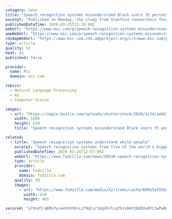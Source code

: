 ```yaml
---
category: news
title: "Speech recognition systems misunderstand Black users 35 percent of the time, study finds"
excerpt: "Published on Monday, the study from Stanford researchers focused on speech recognition systems from Amazon, Apple, Google, IBM, and Microsoft. The systems were put to the task of transcribing interviews conducted with 42 white speakers and 73 Black speakers. Researchers wrote that each system \"exhibited substantial racial disparities.\""
publishedDateTime: 2020-03-25T15:28:00Z
webUrl: "https://www.mic.com/p/speech-recognition-systems-misunderstand-black-users-35-percent-of-the-time-study-finds-22648089"
ampWebUrl: "https://www.mic.com/p/speech-recognition-systems-misunderstand-black-users-35-percent-of-the-time-study-finds-22648089/amp"
cdnAmpWebUrl: "https://www-mic-com.cdn.ampproject.org/c/s/www.mic.com/p/speech-recognition-systems-misunderstand-black-users-35-percent-of-the-time-study-finds-22648089/amp"
type: article
quality: 52
heat: 62
published: false

provider:
  name: Mic
  domain: mic.com

topics:
  - Natural Language Processing
  - AI
  - Computer Vision

images:
  - url: "https://imgix.bustle.com/uploads/shutterstock/2020/3/24/aebb7eb1-f255-486a-bcff-62c29af1cb8f-shutterstock-1501076531.jpg?w=1200&h=630&q=70&fit=crop&crop=faces&fm=jpg"
    width: 1200
    height: 630
    title: "Speech recognition systems misunderstand Black users 35 percent of the time, study finds"

related:
  - title: "Speech recognition systems understand white people"
    excerpt: "Speech recognition systems from five of the world's biggest tech companies -- Amazon, Apple, Google, IBM and Microsoft -- make far fewer errors with users who are white than with users who are black. A study published Monday in the journal Proceedings of the National Academy of Sciences has shown that the systems misidentified words about 19 ..."
    publishedDateTime: 2020-03-24T12:57:00Z
    webUrl: "https://www.fudzilla.com/news/50530-speech-recognition-systems-understand-white-people"
    type: article
    provider:
      name: Fudzilla
      domain: fudzilla.com
    quality: 39
    images:
      - url: "https://www.fudzilla.com/media/k2/items/cache/680e5ef83be697a261f7c08887872d5b_L.jpg"
        width: 620
        height: 465

secured: "y7Xndf/qKMLPy+a4VS5t0+Lz79qCur56qVhJlLqfh1x6HY1BdDOuNYC1wPwBuUs2quQUyyH2D54BNbQ3GX/FSipY4AtsdKI82pvS+wbTcEJHWEzQ1jages0KPw7hGKsA987/GVwevn3mcKvD/NILVN2JCoXO/DXeG6lhuBUjsMXsiX90rHuua6bx7WCdY8hAQAbO9+6VHysAgQeUCj7ni13MyE+gY5mqJv2V38ydnceI2BWN7AsaBLWe2QX/Fn2dbgm2OgzcPNpyOX0awgNf8A3IF0TvRKBsLr7uPk4FUYG968pcLUb9VTUmu5d9SfB4H+bH3ucAQZYr72SYzkaKn3uEPGSKLY95uBq7miNHY3uISABD3gxJIuk8OhJSh8i5q5AAAY74yJS7oNnnFxeJr36fXIJDKJT7eitbPENo3aIP2nsuUcQeHVX90UK8HgwmhIRsOET4yivv0eaEfH/+fwranRY8y+AHMwzimrkWeE4=;rSXYc8ISih+b0sp8sZY0+A=="
---
```


